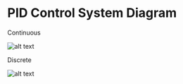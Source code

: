 # PID Control System Diagram

Continuous

![alt text](https://github.com/MuriloCrepe/SAA0356-Codes/blob/main/PID_continuous.png?raw=true)

Discrete

![alt text](https://github.com/MuriloCrepe/SAA0356-Codes/blob/main/PID_discrete.png?raw=true)
